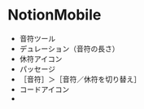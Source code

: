 # NotionMobile
- 音符ツール  
- デュレーション（音符の長さ）  
- 休符アイコン  
- パッセージ  
- ［音符］＞［音符／休符を切り替え］  
- コードアイコン  
- 
